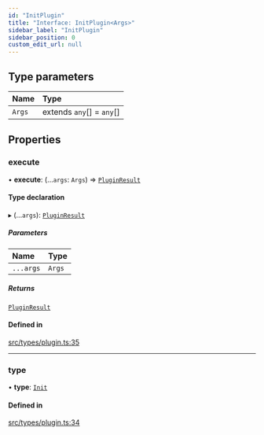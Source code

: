 ```yaml
---
id: "InitPlugin"
title: "Interface: InitPlugin<Args>"
sidebar_label: "InitPlugin"
sidebar_position: 0
custom_edit_url: null
---
```


## Type parameters

| Name | Type |
| :------ | :------ |
| `Args` | extends `any`[] = `any`[] |

## Properties

### execute

• **execute**: (...`args`: `Args`) => [`PluginResult`](../modules.md#pluginresult)

#### Type declaration

▸ (...`args`): [`PluginResult`](../modules.md#pluginresult)

##### Parameters

| Name | Type |
| :------ | :------ |
| `...args` | `Args` |

##### Returns

[`PluginResult`](../modules.md#pluginresult)

#### Defined in

[src/types/plugin.ts:35](https://github.com/sern-handler/handler/blob/b641472/src/types/plugin.ts#L35)

___

### type

• **type**: [`Init`](../enums/PluginType.md#init)

#### Defined in

[src/types/plugin.ts:34](https://github.com/sern-handler/handler/blob/b641472/src/types/plugin.ts#L34)
